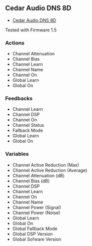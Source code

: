 ## Cedar Audio DNS 8D

- [Cedar Audio DNS 8D](https://www.cedar-audio.com/products/dns8d/dns8d.shtml)

Tested with Firmware 1.5

### Actions

- Channel Attenuation
- Channel Bias
- Channel Learn
- Channel Name
- Channel On
- Global Learn
- Global On

### Feedbacks

- Channel Learn
- Channel DSP
- Channel On
- Channel Status
- Fallback Mode
- Global Learn
- Global On

### Variables

- Channel Active Reduction (Max)
- Channel Active Reduction (Average)
- Channel Attenuation (dB)
- Channel Bias (dB)
- Channel DSP
- Channel Learn
- Channel On
- Channel Name
- Channel Power (Signal)
- Channel Power (Noise)
- Global Learn
- Global On
- Global Fallback Mode
- Global DSP Version
- Global Sofware Version
